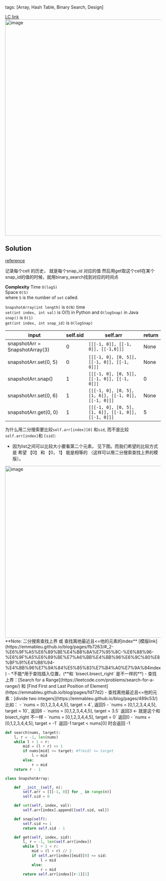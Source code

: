 tags: [Array, Hash Table, Binary Search, Design]

[LC link](https://leetcode.cn/problems/snapshot-array/)
<img width="698" alt="image" src="https://user-images.githubusercontent.com/41789327/180663794-6387c8ff-fe34-4e55-ad72-3fe4642571f4.png">
## Solution
[reference](https://leetcode.com/problems/snapshot-array/discuss/350562/JavaPython-Binary-Search)

记录每个cell 的历史， 就是每个snap_id 对应的值
然后用get取这个cell在某个snap_id的值的时候，就用binary_search找到对应的时间点

**Complexity**
Time `O(logS)`  
Space `O(S)`  
where `S` is the number of `set` called.

`SnapshotArray(int length)` is `O(N)` time  
`set(int index, int val)` is O(1) in Python and `O(logSnap)` in Java  
`snap()` is `O(1)`  
`get(int index, int snap_id)` is `O(logSnap)`

| input                          | self.sid | self.arr                                            | return |
| ------------------------------ | -------- | --------------------------------------------------- | ------ |
| snapshotArr = SnapshotArray(3) | 0        | `[[[-1, 0]], [[-1, 0]], [[-1,0]]]`                  | None   |
| snapshotArr.set(0, 5)          | 0        | `[[[-1, 0], [0, 5]], [[-1, 0]], [[-1, 0]]]`         | None   |
| snapshotArr.snap()             | 1        | `[[[-1, 0], [0, 5]], [[-1, 0]], [[-1, 0]]]`         | 0      |
| snapshotArr.set(0, 6)          | 1        | `[[[-1, 0], [0, 5], [1, 6]], [[-1, 0]], [[-1, 0]]]` | None   |
| snapshotArr.get(0, 0)          | 1        |      `[[[-1, 0], [0, 5], [1, 6]], [[-1, 0]], [[-1, 0]]]`                                             |5        |


为什么用二分搜索要比较`self.arr[index][0]`  和`sid`, 而不是比较 `self.arr[index]`和 `[sid]`: 
- 因为list之间可以比较大小要看第二个元素， 见下图。而我们希望的比较方式是  希望 【0】 和 【0， 1】 能是相等的 （这样可以用二分搜索查找上界的模版）。 
<img width="555" alt="image" src="https://user-images.githubusercontent.com/41789327/180695696-8d94d834-7e95-404d-81f4-b9f1493d27c5.png">
**Note:  二分搜索查找上界 或 查找离他最近且<=他的元素的index**  [模版link](https://emmableu.github.io/blog/pages/fb7263/#_2-%E6%9F%A5%E6%89%BE%E4%B8%8A%E7%95%8C-%E6%88%96-%E6%9F%A5%E6%89%BE%E7%A6%BB%E4%BB%96%E6%9C%80%E8%BF%91%E4%B8%94-%E4%BB%96%E7%9A%84%E5%85%83%E7%B4%A0%E7%9A%84index)
- *不能*用于查找插入位置，(**和 `bisect.bisect_right` 是不一样的**)
- 查找上界：[Search for a Range](https://leetcode.com/problems/search-for-a-range/) 和 [Find First and Last Position of Element](https://emmableu.github.io/blog/pages/fd77d2)
- 查找离他最近且<=他的元素：[divide two integers](https://emmableu.github.io/blog/pages/489c53/)
比如： 
- `nums = [0,1,2,3,4,4,5], target = 4`, 返回5
- `nums = [0,1,2,3,4,4,5], target = 10`, 返回6
- `nums = [0,1,2,3,4,4,5], target = 3.5` 返回3 <- 就是这个和bisect_right 不一样
- `nums = [0,1,2,3,4,4,5], target = 0` 返回0
- `nums = [0,1,2,3,4,4,5], target = -1` 返回-1
target < nums[0] 时会返回 -1

```python
def search(nums, target):
    l, r = -1, len(nums)
    while l + 1 < r:
        mid = (l + r) >> 1
        if nums[mid] <= target: #f(mid) <= target
            l = mid
        else:
            r = mid
    return r - 1
```


```python
class SnapshotArray:

	def __init__(self, n):
		self.arr = [[[-1, 0]] for _ in range(n)]
		self.sid = 0

	def set(self, index, val):
		self.arr[index].append([self.sid, val])

	def snap(self):
		self.sid += 1
		return self.sid - 1

	def get(self, index, sid):
		l, r = -1, len(self.arr[index])
		while l + 1 < r:
			mid = (l + r) // 2
			if self.arr[index][mid][0] <= sid:
				l = mid
			else:
				r = mid 
		return self.arr[index][r-1][1]
```